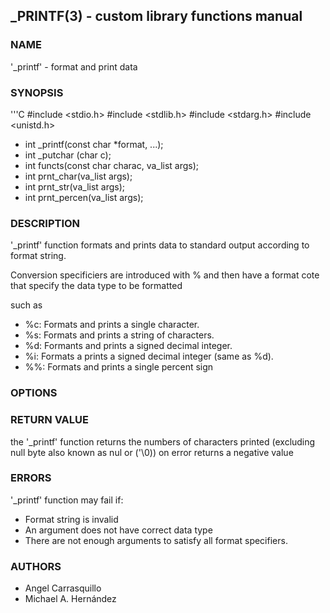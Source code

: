 ## _PRINTF(3) - custom library functions manual

### NAME

'_printf' - format and print data

### SYNOPSIS
'''C
#include <stdio.h>
#include <stdlib.h>
#include <stdarg.h>
#include <unistd.h>

- int _printf(const char *format, ...);
- int _putchar (char c);
- int functs(const char charac, va_list args);
- int prnt_char(va_list args);
- int prnt_str(va_list args);
- int prnt_percen(va_list args);

### DESCRIPTION

'_printf' function formats and prints data to standard output according to format string.

Conversion specificiers are introduced with % and then have a format cote that specify the data type to be formatted

such as

- %c: Formats and prints a single character.
- %s: Formats and prints a string of characters.
- %d: Formants and prints a signed decimal integer.
- %i: Formats a prints a signed decimal integer (same as %d).
- %%: Formats and prints a single percent sign

### OPTIONS



### RETURN VALUE

the '_printf' function returns the numbers of characters printed (excluding null byte also known as nul or ('\0)) on error returns a negative value

### ERRORS

'_printf' function may fail if:

- Format string is invalid
- An argument does not have correct data type
- There are not enough arguments to satisfy all format specifiers.

### AUTHORS
- Angel Carrasquillo
- Michael A. Hernández
